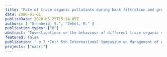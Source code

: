 ```yaml
---
title: "Fate of trace organic pollutants during bank filtration and groundwater recharge"
date: 2006-01-01
publishDate: 2020-05-25T15:14:05Z
authors: [ "Grünheid, S.", "Jekel, M." ]
publication_types: ["0"]
abstract: "Investigations on the behaviour of different trace organic compounds at a bank filtration site at Lake Wannsee in the city of Berlin, Germany are reported. More than two years of monitoring for the bulk parameter differentiated adsorbable organic halogens (AOX) revealed a more efficient degradation of adsorbable organic iodine (AOI) and adsorbable organic bromine (AOBr) under anoxic/anaerobic conditions. 64% of AOI were removed under reducing condition, whereas under oxic conditions only ~35% were dehalogenated. One year of monitoring of the single organic pollutants Iopromide (X-ray contrast agent), Sulfamethoxazole (bacteriostatica) and naphthalenesulfonic acid (industrial chemical) showed that the redox conditions have a strong influence on the degradation behaviour of some of the monitored compounds. Iopromide was efficiently removed under oxic conditions, but no evidence for a dehalogenation under oxic conditions was found. Sulfamethoxazole showed a better removal under anoxic/anaerobic conditions (97% in 0.5 month retention time). Oxic infiltration only led to a removal of 62%, even with longer retention times of 2.8 months. The very stable 1.5-naphthalenesulfonic acid was not removed under either redox conditions."
featured: false
publication: ' p 7 *In:* 5th International Symposium on Management of Aquifer Recharge / IHP-VI, Series on Groundwater. Berlin. 11. – 16.6.2005'
projects: ["nasri"]
---
```


